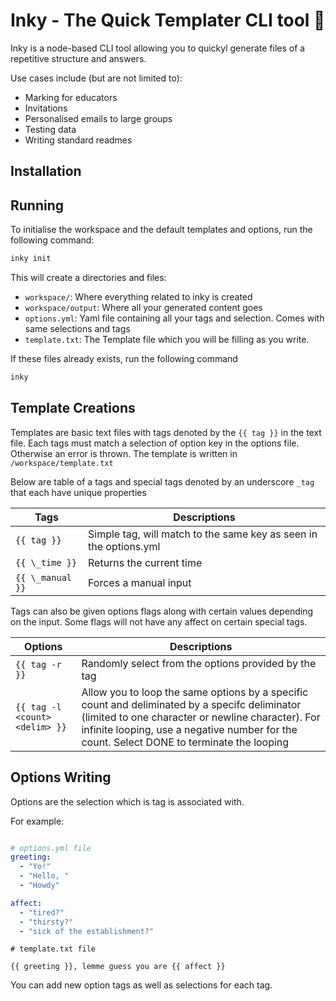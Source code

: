 # Inky - The Quick Templater CLI tool 🦑

Inky is a node-based CLI tool allowing you to quickyl generate files of a repetitive structure and answers.

Use cases include (but are not limited to):

- Marking for educators
- Invitations
- Personalised emails to large groups
- Testing data
- Writing standard readmes

## Installation

<!-- TODO -->

## Running

To initialise the workspace and the default templates and options, run the following command:

```bash
inky init
```

This will create a directories and files:

- `workspace/`: Where everything related to inky is created
- `workspace/output`: Where all your generated content goes
- `options.yml`: Yaml file containing all your tags and selection. Comes with same selections and tags
- `template.txt`: The Template file which you will be filling as you write.

If these files already exists, run the following command

```bash
inky
```

## Template Creations

Templates are basic text files with tags denoted by the `{{ tag }}` in the text file. Each tags must match a selection of option key in the options file. Otherwise an error is thrown. The template is written in `/workspace/template.txt`

Below are table of a tags and special tags denoted by an underscore `_tag` that each have unique properties

| Tags           | Descriptions                                                      |
| -------------- | ----------------------------------------------------------------- |
| `{{ tag }}`     | Simple tag, will match to the same key as seen in the options.yml |
| `{{ \_time }}`   | Returns the current time                                          |
| `{{ \_manual }}` | Forces a manual input                                             |

Tags can also be given options flags along with certain values depending on the input. Some flags will not have any affect on certain special tags.

| Options                      | Descriptions                                                                                                                                                                                     |
| ---------------------------- | ------------------------------------------------------------------------------------------------------------------------------------------------------------------------------------------------ |
| `{{ tag -r }}`                 | Randomly select from the options provided by the tag                                                                                                                                             |
| `{{ tag -l <count> <delim> }}` | Allow you to loop the same options by a specific count and deliminated by a specifc deliminator (limited to one character or newline character). For infinite looping, use a negative number for the count. Select DONE to terminate the looping |

## Options Writing

Options are the selection which is tag is associated with.

For example:

```yaml

# options.yml file
greeting:
  - "Yo!"
  - "Hello, "
  - "Howdy"

affect:
  - "tired?"
  - "thirsty?"
  - "sick of the establishment?"
```

```
# template.txt file

{{ greeting }}, lemme guess you are {{ affect }}
```

You can add new option tags as well as selections for each tag.
